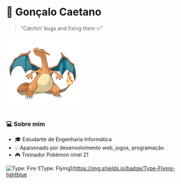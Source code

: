 # 🐉 Gonçalo Caetano

> “Catchin’ bugs and fixing them 🔥”

<img src="https://raw.githubusercontent.com/PokeAPI/sprites/master/sprites/pokemon/other/official-artwork/6.png" width="200" alt="Charizard" />

### 💻 Sobre mim
- 🎓 Estudante de Engenharia Informática  
- 💡 Apaixonado por desenvolvimento web, jogos, programação  
- 🎮 Treinador Pokémon nível 21  

![Type: Fire](https://img.shields.io/badge/Type-Fire-orange)
![Type: Flying](https://img.shields.io/badge/Type-Flying-lightblue
